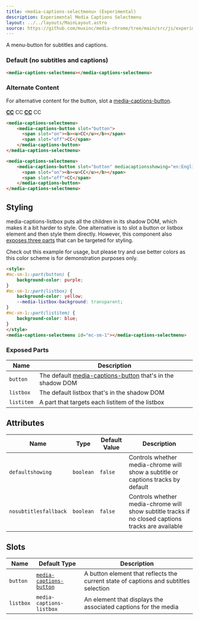 ```yaml
---
title: <media-captions-selectmenu> (Experimental)
description: Experimental Media Captions Selectmenu
layout: ../../layouts/MainLayout.astro
source: https://github.com/muxinc/media-chrome/tree/main/src/js/experimental/media-captions-selectmenu.js
---
```


A menu-button for subtitles and captions.

### Default (no subtitles and captions)

<media-captions-selectmenu></media-captions-selectmenu>

```html
<media-captions-selectmenu></media-captions-selectmenu>
```

### Alternate Content

For alternative content for the button, slot a [media-captions-button](./media-captions-button).

<media-captions-selectmenu>
    <media-captions-button slot="button">
      <span slot="on"><b><u>CC</u></b></span>
      <span slot="off">CC</span>
    </media-captions-button>
</media-captions-selectmenu>

<media-captions-selectmenu>
    <media-captions-button slot="button" mediacaptionsshowing="en:English%20Closed%20Captions">
      <span slot="on"><b><u>CC</u></b></span>
      <span slot="off">CC</span>
    </media-captions-button>
</media-captions-selectmenu>

```html
<media-captions-selectmenu>
    <media-captions-button slot="button">
      <span slot="on"><b><u>CC</u></b></span>
      <span slot="off">CC</span>
    </media-captions-button>
</media-captions-selectmenu>

<media-captions-selectmenu>
    <media-captions-button slot="button" mediacaptionsshowing="en:English%20Closed%20Captions">
      <span slot="on"><b><u>CC</u></b></span>
      <span slot="off">CC</span>
    </media-captions-button>
</media-captions-selectmenu>
```

## Styling

media-captions-listbox puts all the children in its shadow DOM, which makes it a bit harder to style. One alternative is to slot a button or listbox element and then style them directly. However, this component also [exposes three parts](#exposed-parts) that can be targeted for styling.

Check out this example for usage, but please try and use better colors as this color scheme is for demonstration purposes only.

<style>
#mc-sm-1::part(button) {
    background-color: purple;
}
#mc-sm-1::part(listbox) {
    background-color: yellow;
    --media-listbox-background: transparent;
}
#mc-sm-1::part(listitem) {
    background-color: blue;
}
</style>
<media-captions-selectmenu id="mc-sm-1"></media-captions-selectmenu>

```html
<style>
#mc-sm-1::part(button) {
    background-color: purple;
}
#mc-sm-1::part(listbox) {
    background-color: yellow;
    --media-listbox-background: transparent;
}
#mc-sm-1::part(listitem) {
    background-color: blue;
}
</style>
<media-captions-selectmenu id="mc-sm-1"></media-captions-selectmenu>
```

### Exposed Parts

| Name | Description |
|------|-------------|
| `button` | The default [media-captions-button](./media-captions-button) that's in the shadow DOM |
| `listbox` | The default listbox that's in the shadow DOM |
| `listitem` | A part that targets each listitem of the listbox |


## Attributes

| Name                    | Type      | Default Value | Description                                                                                        |
| ----------------------- | --------- | ------------- | -------------------------------------------------------------------------------------------------- |
| `defaultshowing` | `boolean` | `false`       | Controls whether media-chrome will show a subtitle or captions tracks by default |
| `nosubtitlesfallback` | `boolean` | `false`       | Controls whether media-chrome will show subtitle tracks if no closed captions tracks are available |

## Slots

| Name  | Default Type | Description                                                 |
| ----- | ------------ | ----------------------------------------------------------- |
| `button`  | [`media-captions-button`](./media-captions-button)        | A button element that reflects the current state of captions and subtitles selection  |
| `listbox` | `media-captions-listbox`        | An element that displays the associated captions for the media |
